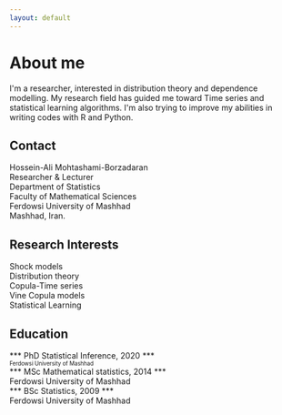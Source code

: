```yaml
---
layout: default
---
```


# About me

I'm a researcher, interested in distribution theory and dependence modelling. My research field has guided me toward Time series and statistical learning algorithms. I'm also trying to improve my abilities in writing codes with R and Python.

## Contact

Hossein-Ali Mohtashami-Borzadaran\
Researcher & Lecturer\
Department of Statistics\
Faculty of Mathematical Sciences\
Ferdowsi University of Mashhad\
Mashhad, Iran.


## Research Interests

Shock models\
Distribution theory\
Copula-Time series\
Vine Copula models\
Statistical Learning

## Education

*** PhD Statistical Inference, 2020 *** \
<sub><sup> Ferdowsi University of Mashhad </sup></sub>\
*** MSc Mathematical statistics, 2014 *** \
Ferdowsi University of Mashhad\
*** BSc Statistics, 2009 *** \
Ferdowsi University of Mashhad

